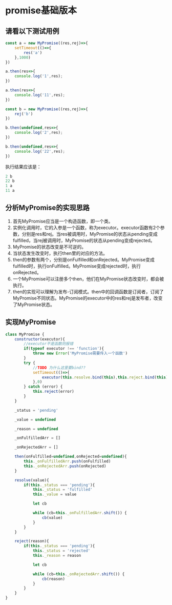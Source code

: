 # promise基础版本

## 请看以下测试用例
```javascript
const a = new MyPromise((res,rej)=>{
    setTimeout(()=>{
        res('a')
    },1000)
})

a.then(res=>{
    console.log('1',res);
})

a.then(res=>{
    console.log('11',res);
})

const b = new MyPromise((res,rej)=>{
    rej('b')
})

b.then(undefined,res=>{
    console.log('2',res);
})

b.then(undefined,res=>{
    console.log('22',res);
})
```

执行结果应该是：

```javascript
2 b
22 b
1 a
11 a
```

## 分析MyPromise的实现思路

1. 首先MyPromise应当是一个构造函数，即一个类。
2. 实例化调用时，它的入参是一个函数，称为executor。executor函数有2个参数，分别是res和rej。当res被调用时，MyPromise的状态从pending变成fulfilled，当rej被调用时，MyPromise的状态从pending变成rejected。
3. MyPromise的状态改变是不可逆的。
4. 当状态发生改变时，执行then里的对应的方法。
5. then的参数有两个，分别是onFulfilled和onRejected。MyPromise变成fulfilled时，执行onFulfilled。MyPromise变成rejected时，执行onRejected。
6. 一个MyPromise可以注册多个then，他们在MyPromise状态改变时，都会被执行。
7. then的实现可以理解为发布-订阅模式。then中的回调函数是订阅者，订阅了MyPromise不同状态。MyPromise的executor中的res和rej是发布者，改变了MyPromise状态。

## 实现MyPromise

```javascript
class MyPromise {
    constructor(executor){
        //executor不是函数则报错
        if(typeof executor !== 'function'){
            throw new Error('MyPromise需要传入一个函数')
        }
        try {
            //TODO 为什么这里要bind??
            setTimeout(()=>{
                executor(this.resolve.bind(this),this.reject.bind(this))
            },0)
        } catch (error) {
            this.reject(error)
        }
    }

    _status = 'pending'

    _value = undefined

    _reason = undefined

    _onFulfilledArr = []

    _onRejectedArr = []

    then(onFulfilled=undefined,onRejected=undefined){
        this._onFulfilledArr.push(onFulfilled)
        this._onRejectedArr.push(onRejected)
    }

    resolve(value){
        if(this._status === 'pending'){
            this._status = 'fulfilled'
            this._value = value

            let cb

            while (cb=this._onFulfilledArr.shift()) {
                cb(value)
            }
        }
    }

    reject(reason){
        if(this._status === 'pending'){
            this._status = 'rejected'
            this._reason = reason

            let cb

            while (cb=this._onRejectedArr.shift()) {
                cb(reason)
            }
        }
    }
}
```

